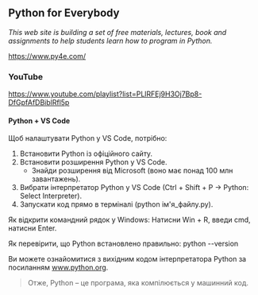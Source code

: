 
## Python for Everybody
_This web site is building a set of free materials, lectures, book and assignments to help students learn how to program in Python._

https://www.py4e.com/

### YouTube

https://www.youtube.com/playlist?list=PLlRFEj9H3Oj7Bp8-DfGpfAfDBiblRfl5p

#### Python + VS Code
Щоб налаштувати Python у VS Code, потрібно:
1. Встановити Python із офіційного сайту.
2. Встановити розширення Python у VS Code.
   + Знайди розширення від Microsoft (воно має понад 100 млн завантажень).
4. Вибрати інтерпретатор Python у VS Code (Ctrl + Shift + P → Python: Select Interpreter).
5. Запускати код прямо в терміналі (python ім'я_файлу.py).

Як відкрити командний рядок у Windows: Натисни Win + R, введи cmd, натисни Enter.

Як перевірити, що Python встановлено правильно: python --version

Ви можете ознайомитися з вихідним кодом інтерпретатора Python за посиланням www.python.org.
> Отже, Python – це програма, яка компілюється у машинний код.



